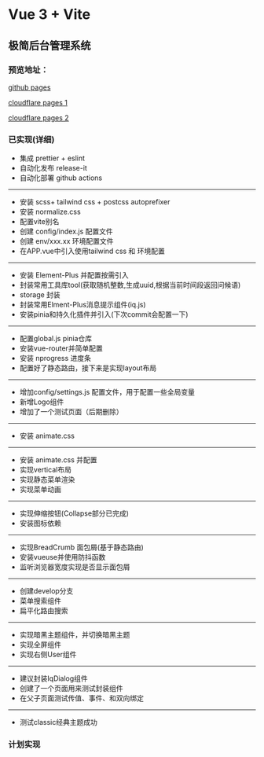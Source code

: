 # Vue 3 + Vite

## 极简后台管理系统

### 预览地址：
[github pages](https://marioliu2001.github.io/vue3-iqoo-admin-easy-template)

[cloudflare pages 1](https://vue3-iqoo-admin-easy-template.mario167.onflashdrive.app)

[cloudflare pages 2](https://vue3-iqoo-admin-easy-template.pages.dev)

### 已实现(详细)

- 集成 prettier + eslint
- 自动化发布 release-it
- 自动化部署 github actions
---
- 安装 scss+ tailwind css + postcss autoprefixer
- 安装 normalize.css
- 配置vite别名
- 创建 config/index.js 配置文件
- 创建 env/xxx.xx 环境配置文件
- 在APP.vue中引入使用tailwind css 和 环境配置
---
- 安装 Element-Plus 并配置按需引入
- 封装常用工具库tool(获取随机整数,生成uuid,根据当前时间段返回问候语)
- storage 封装
- 封装常用Elment-Plus消息提示组件(iq.js)
- 安装pinia和持久化插件并引入(下次commit会配置一下)
---
- 配置global.js pinia仓库
- 安装vue-router并简单配置
- 安装 nprogress 进度条
- 配置好了静态路由，接下来是实现layout布局
---
- 增加config/settings.js 配置文件，用于配置一些全局变量
- 新增Logo组件
- 增加了一个测试页面（后期删除）
---
- 安装 animate.css
---
- 安装 animate.css 并配置
- 实现vertical布局
- 实现静态菜单渲染
- 实现菜单动画
---
- 实现伸缩按钮(Collapse部分已完成)
- 安装图标依赖
---
- 实现BreadCrumb 面包屑(基于静态路由)
- 安装vueuse并使用防抖函数
- 监听浏览器宽度实现是否显示面包屑
---
- 创建develop分支
- 菜单搜索组件
- 扁平化路由搜索
---
- 实现暗黑主题组件，并切换暗黑主题
- 实现全屏组件
- 实现右侧User组件
---
- 建议封装IqDialog组件
- 创建了一个页面用来测试封装组件
- 在父子页面测试传值、事件、和双向绑定
---
- 测试classic经典主题成功


### 计划实现
